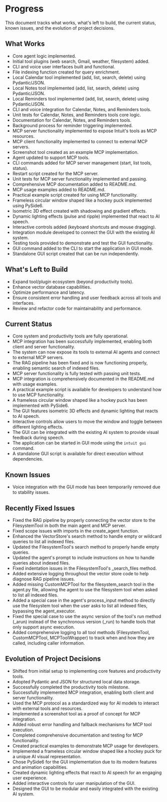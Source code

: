 # Progress

This document tracks what works, what's left to build, the current status, known issues, and the evolution of project decisions.

## What Works

- Core agent logic implemented.
- Initial tool plugins (web search, Gmail, weather, filesystem) added.
- CLI and voice user interfaces built and functional.
- File indexing function created for query enrichment.
- Local Calendar tool implemented (add, list, search, delete) using Pydantic/JSON.
- Local Notes tool implemented (add, list, search, delete) using Pydantic/JSON.
- Local Reminders tool implemented (add, list, search, delete) using Pydantic/JSON.
- CLI and voice integration for Calendar, Notes, and Reminders tools.
- Unit tests for Calendar, Notes, and Reminders tools core logic.
- Documentation for Calendar, Notes, and Reminders tools.
- Background process for reminder triggering implemented.
- MCP server functionality implemented to expose Intuit's tools as MCP resources.
- MCP client functionality implemented to connect to external MCP servers.
- Screenshot tool created as an example MCP implementation.
- Agent updated to support MCP tools.
- CLI commands added for MCP server management (start, list tools, status).
- Restart script created for the MCP server.
- Unit tests for MCP server functionality implemented and passing.
- Comprehensive MCP documentation added to README.md.
- MCP usage examples added to README.md.
- Practical example script created for using MCP functionality.
- Frameless circular window shaped like a hockey puck implemented using PySide6.
- Isometric 3D effect created with shadowing and gradient effects.
- Dynamic lighting effects (pulse and ripple) implemented that react to AI speech.
- Interactive controls added (keyboard shortcuts and mouse dragging).
- Integration module developed to connect the GUI with the existing AI system.
- Testing tools provided to demonstrate and test the GUI functionality.
- GUI command added to the CLI to start the application in GUI mode.
- Standalone GUI script created that can be run independently.

## What's Left to Build

- Expand tool/plugin ecosystem (beyond productivity tools).
- Enhance vector database capabilities.
- Optimize performance and latency.
- Ensure consistent error handling and user feedback across all tools and interfaces.
- Review and refactor code for maintainability and performance.

## Current Status

- Core system and productivity tools are fully operational.
- MCP integration has been successfully implemented, enabling both client and server functionality.
- The system can now expose its tools to external AI agents and connect to external MCP servers.
- The RAG pipeline has been fixed and is now functioning properly, enabling semantic search of indexed files.
- MCP server functionality is fully tested with passing unit tests.
- MCP integration is comprehensively documented in the README.md with usage examples.
- A practical example script is available for developers to understand how to use MCP functionality.
- A frameless circular window shaped like a hockey puck has been implemented with PySide6.
- The GUI features isometric 3D effects and dynamic lighting that reacts to AI speech.
- Interactive controls allow users to move the window and toggle between different lighting effects.
- The GUI can be integrated with the existing AI system to provide visual feedback during speech.
- The application can be started in GUI mode using the `intuit gui` command.
- A standalone GUI script is available for direct execution without dependencies.

## Known Issues

- Voice integration with the GUI mode has been temporarily removed due to stability issues.

## Recently Fixed Issues

- Fixed the RAG pipeline by properly connecting the vector store to the FilesystemTool in both the main agent and MCP server.
- Fixed scope issues with imports in the create_agent function.
- Enhanced the VectorStore's search method to handle empty or wildcard queries to list all indexed files.
- Updated the FilesystemTool's search method to properly handle empty queries.
- Updated the agent's prompt to include instructions on how to handle queries about indexed files.
- Fixed indentation issues in the FilesystemTool's _search_files method.
- Added extensive logging throughout the vector store code to help diagnose RAG pipeline issues.
- Added missing CustomMCPTool for the filesystem_search tool in the agent.py file, allowing the agent to use the filesystem tool when asked to list all indexed files.
- Added a special case in the agent's process_input method to directly use the filesystem tool when the user asks to list all indexed files, bypassing the agent_executor.
- Fixed the special case to use the async version of the tool's run method (_arun) instead of the synchronous version (_run) to handle tools that only support async execution.
- Added comprehensive logging to all tool methods (FilesystemTool, CustomMCPTool, MCPToolWrapper) to track when and how they are called, including caller information.

## Evolution of Project Decisions

- Shifted from initial setup to implementing core features and productivity tools.
- Adopted Pydantic and JSON for structured local data storage.
- Successfully completed the productivity tools milestone.
- Successfully implemented MCP integration, enabling both client and server functionality.
- Used the MCP protocol as a standardized way for AI models to interact with external tools and resources.
- Implemented a screenshot tool as a proof of concept for MCP integration.
- Added robust error handling and fallback mechanisms for MCP tool execution.
- Completed comprehensive documentation and testing for MCP functionality.
- Created practical examples to demonstrate MCP usage for developers.
- Implemented a frameless circular window shaped like a hockey puck for a unique AI visual representation.
- Chose PySide6 for the GUI implementation due to its modern features and animation capabilities.
- Created dynamic lighting effects that react to AI speech for an engaging user experience.
- Added interactive controls for user manipulation of the GUI.
- Designed the GUI to be modular and easily integrated with the existing AI system.
